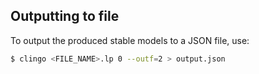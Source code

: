 ## Outputting to file

To output the produced stable models to a JSON file, use:
```bash
$ clingo <FILE_NAME>.lp 0 --outf=2 > output.json
```